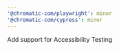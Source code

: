 ```yaml
---
'@chromatic-com/playwright': minor
'@chromatic-com/cypress': minor
---
```


Add support for Accessibility Testing
